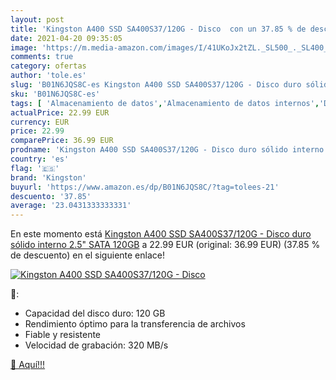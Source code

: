 ```yaml
---
layout: post
title: 'Kingston A400 SSD SA400S37/120G - Disco  con un 37.85 % de descuento'
date: 2021-04-20 09:35:05
image: 'https://m.media-amazon.com/images/I/41UKoJx2tZL._SL500_._SL400_.jpg'
comments: true
category: ofertas
author: 'tole.es'
slug: 'B01N6JQS8C-es Kingston A400 SSD SA400S37/120G - Disco duro sólido...'
sku: 'B01N6JQS8C-es'
tags: [ 'Almacenamiento de datos','Almacenamiento de datos internos','Discos duros sólidos internos','Informática','disco','duro','kingston', ]
actualPrice: 22.99 EUR
currency: EUR
price: 22.99
comparePrice: 36.99 EUR
prodname: 'Kingston A400 SSD SA400S37/120G - Disco duro sólido interno 2.5" SATA 120GB'
country: 'es'
flag: '🇪🇸'
brand: 'Kingston'
buyurl: 'https://www.amazon.es/dp/B01N6JQS8C/?tag=tolees-21'
descuento: '37.85'
average: '23.0431333333331'
---
```


En este momento está [Kingston A400 SSD SA400S37/120G - Disco duro sólido interno 2.5" SATA 120GB](https://www.amazon.es/dp/B01N6JQS8C/?tag=tolees-21) a 22.99 EUR (original: 36.99 EUR) (37.85 %  de descuento) en el siguiente enlace!

[![Kingston A400 SSD SA400S37/120G - Disco ](https://m.media-amazon.com/images/I/41UKoJx2tZL._SL500_._SL400_.jpg)](https://www.amazon.es/dp/B01N6JQS8C/?tag=tolees-21)

🔎:

- Capacidad del disco duro: 120 GB
- Rendimiento óptimo para la transferencia de archivos
- Fiable y resistente
- Velocidad de grabación: 320 MB/s

[🛒 Aquí!!!](https://www.amazon.es/dp/B01N6JQS8C/?tag=tolees-21)
